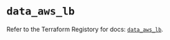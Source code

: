 # `data_aws_lb`

Refer to the Terraform Registory for docs: [`data_aws_lb`](https://registry.terraform.io/providers/hashicorp/aws/5.12.0/docs/data-sources/lb).
